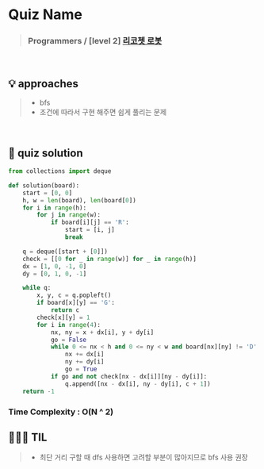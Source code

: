 # Quiz Name
> ### Programmers / [level 2] <a href = "https://school.programmers.co.kr/learn/courses/30/lessons/169199"> 리코쳇 로봇 </a>

<br>

## 💡 approaches
>  - bfs
>  - 조건에 따라서 구현 해주면 쉽게 풀리는 문제

<br>

## 🔑 quiz solution

```py
from collections import deque

def solution(board):
    start = [0, 0]
    h, w = len(board), len(board[0])
    for i in range(h):
        for j in range(w):
            if board[i][j] == 'R':
                start = [i, j]
                break

    q = deque([start + [0]])
    check = [[0 for _ in range(w)] for _ in range(h)]
    dx = [1, 0, -1, 0]
    dy = [0, 1, 0, -1]

    while q:
        x, y, c = q.popleft()
        if board[x][y] == 'G':
            return c
        check[x][y] = 1
        for i in range(4):
            nx, ny = x + dx[i], y + dy[i]
            go = False
            while 0 <= nx < h and 0 <= ny < w and board[nx][ny] != 'D':
                nx += dx[i]
                ny += dy[i]
                go = True
            if go and not check[nx - dx[i]][ny - dy[i]]:
                q.append([nx - dx[i], ny - dy[i], c + 1])
    return -1
```
### Time Complexity : O(N ^ 2)
## 👩🏻‍🏫 TIL
>  - 최단 거리 구할 때 dfs 사용하면 고려할 부분이 많아지므로 bfs 사용 권장
